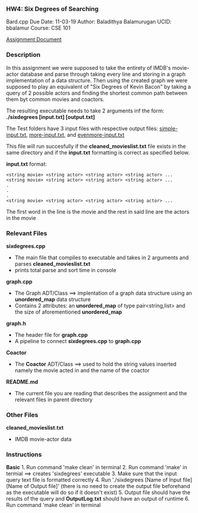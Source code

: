   ### HW4: Six Degrees of Searching

  Bard.cpp
  Due Date: 11-03-19
  Author: Baladithya Balamurugan
  UCID: bbalamur
  Course: CSE 101

  [Assignment Document](../bfs_six_degrees.pdf)

  ### Description

  In this assignment we were supposed to take the entirety of IMDB's movie-actor database and parse through taking every line and storing in a graph implementation of a data structure. Then using the created graph we were supposed to play an equivalent of "Six Degrees of Kevin Bacon" by taking a query of 2 possible actors and finding the shortest common path between them byt common movies and coactors.

  The resulting executable needs to take 2 arguments inf the form:
      **./sixdegrees [input.txt] [output.txt]**

  The Test folders have 3 input files with respective output files: [simple-input.txt](Tests/simple-input.txt), [more-input.txt](Tests/more-input.txt), and [evenmore-input.txt](Tests/evenmore-input.txt)

  This file will run succesfully if the **cleaned_movieslist.txt** file exists in the same directory and if the **input.txt** formatting is correct as specified below.

  **input.txt** format:

    <string movie> <string actor> <string actor> <string actor> ...
    <string movie> <string actor> <string actor> <string actor> ...
    .
    .
    .
    <string movie> <string actor> <string actor> <string actor> ...


  The first word in the line is the movie and the rest in said line are the actors in the movie

  ### Relevant Files

  **sixdegrees.cpp**
  * The main file that compiles to executable and takes in 2 arguments and parses **cleaned_movieslist.txt**
  * prints total parse and sort time in console

  **graph.cpp**
  * The Graph ADT/Class ==> implentation of a graph data structure using an **unordered_map** data structure
  * Contains 2 attributes: an **unordered_map** of type pair<string,list<Coactor>> and the size of aforementioned **unordered_map**

  **graph.h**
  * The header file for **graph.cpp**
  * A pipeline to connect **sixdegrees.cpp** to **graph.cpp**

  **Coactor**
  * The **Coactor** ADT/Class ==> used to hold the string values inserted namely the movie acted in and the name of the coactor

  **README.md**
  * The current file you are reading that describes the assignment and the relevant files in parent directory

  ### Other Files

 **cleaned_movieslist.txt**
  * IMDB movie-actor data

  ### Instructions

  **Basic**
    1. Run command 'make clean' in terminal
    2. Run command 'make' in termial ==> creates 'sixdegrees' executable
    3. Make sure that the input query text file is formatted correctly
    4. Run './sixdegrees [Name of Input file] [Name of Output file]' (there is no need to create the output file beforehand as the executable will do so if it doesn't exist)
    5. Output file should have the results of the query and **OutputLog.txt** should have an output of runtime
    6. Run command 'make clean' in terminal
